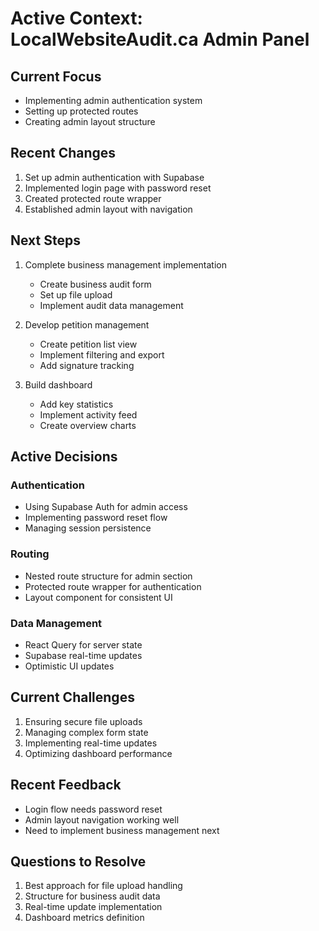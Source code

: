 # Active Context: LocalWebsiteAudit.ca Admin Panel

## Current Focus
- Implementing admin authentication system
- Setting up protected routes
- Creating admin layout structure

## Recent Changes
1. Set up admin authentication with Supabase
2. Implemented login page with password reset
3. Created protected route wrapper
4. Established admin layout with navigation

## Next Steps
1. Complete business management implementation
   - Create business audit form
   - Set up file upload
   - Implement audit data management

2. Develop petition management
   - Create petition list view
   - Implement filtering and export
   - Add signature tracking

3. Build dashboard
   - Add key statistics
   - Implement activity feed
   - Create overview charts

## Active Decisions

### Authentication
- Using Supabase Auth for admin access
- Implementing password reset flow
- Managing session persistence

### Routing
- Nested route structure for admin section
- Protected route wrapper for authentication
- Layout component for consistent UI

### Data Management
- React Query for server state
- Supabase real-time updates
- Optimistic UI updates

## Current Challenges
1. Ensuring secure file uploads
2. Managing complex form state
3. Implementing real-time updates
4. Optimizing dashboard performance

## Recent Feedback
- Login flow needs password reset
- Admin layout navigation working well
- Need to implement business management next

## Questions to Resolve
1. Best approach for file upload handling
2. Structure for business audit data
3. Real-time update implementation
4. Dashboard metrics definition 
